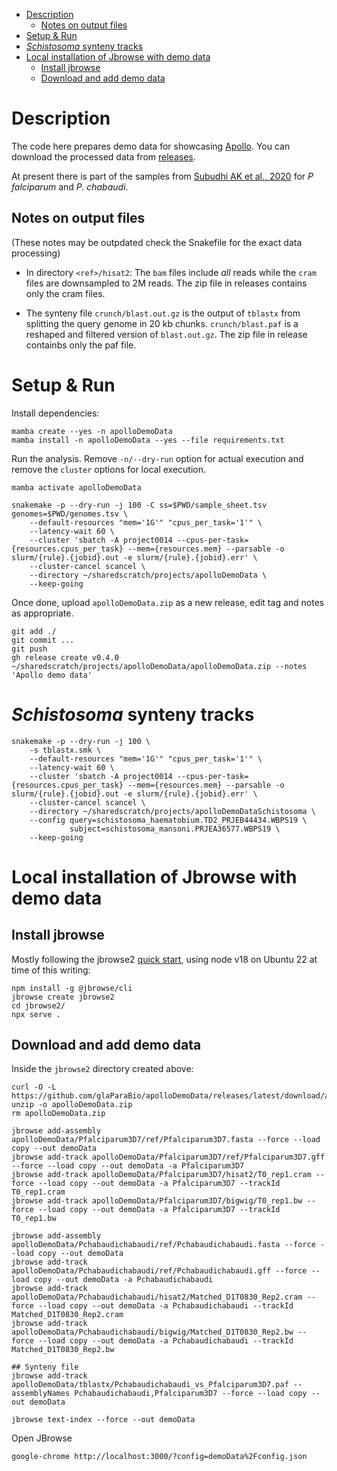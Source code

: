 <!-- vim-markdown-toc GFM -->

* [Description](#description)
    * [Notes on output files](#notes-on-output-files)
* [Setup & Run](#setup--run)
* [*Schistosoma* synteny tracks](#schistosoma-synteny-tracks)
* [Local installation of Jbrowse with demo data](#local-installation-of-jbrowse-with-demo-data)
    * [Install jbrowse](#install-jbrowse)
    * [Download and add demo data](#download-and-add-demo-data)

<!-- vim-markdown-toc -->

# Description

The code here prepares demo data for showcasing
[Apollo](https://github.com/GMOD/Apollo3). You can download the processed data
from [releases](https://github.com/glaParaBio/apolloDemoData/releases).

At present there is part of the samples from [Subudhi AK et al.,
2020](https://pubmed.ncbi.nlm.nih.gov/32488076/) for *P falciparum* and *P.
chabaudi*.

## Notes on output files

(These notes may be outpdated check the Snakefile for the exact data processing)

* In directory `<ref>/hisat2`: The `bam` files include *all* reads while the
  `cram` files are downsampled to 2M reads. The zip file in releases contains
  only the cram files.

* The synteny file `crunch/blast.out.gz` is the output of `tblastx` from
  splitting the query genome in 20 kb chunks. `crunch/blast.paf` is a reshaped
  and filtered version of `blast.out.gz`. The zip file in release containbs
  only the paf file.

# Setup & Run

Install dependencies:

```
mamba create --yes -n apolloDemoData
mamba install -n apolloDemoData --yes --file requirements.txt
```

Run the analysis. Remove `-n/--dry-run` option for actual execution and remove
the `cluster` options for local execution.

```
mamba activate apolloDemoData

snakemake -p --dry-run -j 100 -C ss=$PWD/sample_sheet.tsv genomes=$PWD/genomes.tsv \
    --default-resources "mem='1G'" "cpus_per_task='1'" \
    --latency-wait 60 \
    --cluster 'sbatch -A project0014 --cpus-per-task={resources.cpus_per_task} --mem={resources.mem} --parsable -o slurm/{rule}.{jobid}.out -e slurm/{rule}.{jobid}.err' \
    --cluster-cancel scancel \
    --directory ~/sharedscratch/projects/apolloDemoData \
    --keep-going
```

Once done, upload `apolloDemoData.zip` as a new release, edit tag and notes as
appropriate.

```
git add ./
git commit ...
git push
gh release create v0.4.0 ~/sharedscratch/projects/apolloDemoData/apolloDemoData.zip --notes 'Apollo demo data'
```

# *Schistosoma* synteny tracks

```
snakemake -p --dry-run -j 100 \
    -s tblastx.smk \
    --default-resources "mem='1G'" "cpus_per_task='1'" \
    --latency-wait 60 \
    --cluster 'sbatch -A project0014 --cpus-per-task={resources.cpus_per_task} --mem={resources.mem} --parsable -o slurm/{rule}.{jobid}.out -e slurm/{rule}.{jobid}.err' \
    --cluster-cancel scancel \
    --directory ~/sharedscratch/projects/apolloDemoDataSchistosoma \
    --config query=schistosoma_haematobium.TD2_PRJEB44434.WBPS19 \
             subject=schistosoma_mansoni.PRJEA36577.WBPS19 \
    --keep-going
```

# Local installation of Jbrowse with demo data

## Install jbrowse

Mostly following the jbrowse2 [quick
start](https://jbrowse.org/jb2/docs/quickstart_web/), using node v18 on Ubuntu 22 at
time of this writing:

```
npm install -g @jbrowse/cli
jbrowse create jbrowse2
cd jbrowse2/
npx serve .
```

## Download and add demo data

Inside the `jbrowse2` directory created above:

```
curl -O -L https://github.com/glaParaBio/apolloDemoData/releases/latest/download/apolloDemoData.zip
unzip -o apolloDemoData.zip
rm apolloDemoData.zip

jbrowse add-assembly apolloDemoData/Pfalciparum3D7/ref/Pfalciparum3D7.fasta --force --load copy --out demoData
jbrowse add-track apolloDemoData/Pfalciparum3D7/ref/Pfalciparum3D7.gff --force --load copy --out demoData -a Pfalciparum3D7
jbrowse add-track apolloDemoData/Pfalciparum3D7/hisat2/T0_rep1.cram --force --load copy --out demoData -a Pfalciparum3D7 --trackId T0_rep1.cram
jbrowse add-track apolloDemoData/Pfalciparum3D7/bigwig/T0_rep1.bw --force --load copy --out demoData -a Pfalciparum3D7 --trackId T0_rep1.bw

jbrowse add-assembly apolloDemoData/Pchabaudichabaudi/ref/Pchabaudichabaudi.fasta --force --load copy --out demoData
jbrowse add-track apolloDemoData/Pchabaudichabaudi/ref/Pchabaudichabaudi.gff --force --load copy --out demoData -a Pchabaudichabaudi
jbrowse add-track apolloDemoData/Pchabaudichabaudi/hisat2/Matched_D1T0830_Rep2.cram --force --load copy --out demoData -a Pchabaudichabaudi --trackId Matched_D1T0830_Rep2.cram
jbrowse add-track apolloDemoData/Pchabaudichabaudi/bigwig/Matched_D1T0830_Rep2.bw --force --load copy --out demoData -a Pchabaudichabaudi --trackId Matched_D1T0830_Rep2.bw

## Synteny file
jbrowse add-track apolloDemoData/tblastx/Pchabaudichabaudi_vs_Pfalciparum3D7.paf --assemblyNames Pchabaudichabaudi,Pfalciparum3D7 --force --load copy --out demoData

jbrowse text-index --force --out demoData
```

Open JBrowse

```
google-chrome http://localhost:3000/?config=demoData%2Fconfig.json
```
